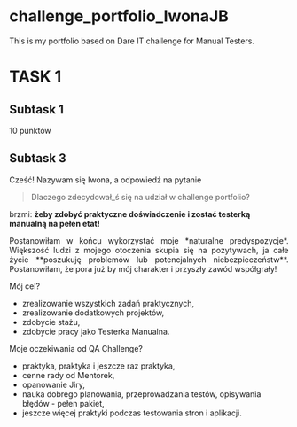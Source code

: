# challenge_portfolio_IwonaJB
This is my portfolio based on Dare IT challenge for Manual Testers.

# TASK 1
## Subtask 1
10 punktów

## Subtask 3
Cześć! Nazywam się Iwona, a odpowiedź na pytanie
>Dlaczego zdecydował_ś się na udział w challenge portfolio?

brzmi: **żeby zdobyć praktyczne doświadczenie i zostać testerką manualną na pełen etat!**

<p align="justify">
Postanowiłam w końcu wykorzystać moje *naturalne predyspozycje*. Większość ludzi z mojego otoczenia skupia się na pozytywach, ja całe życie **poszukuję problemów lub potencjalnych niebezpieczeństw**. Postanowiłam, że pora już by mój charakter i przyszły zawód współgrały!
</p>


Mój cel?
* zrealizowanie wszystkich zadań praktycznych,
* zrealizowanie dodatkowych projektów,
* zdobycie stażu,
* zdobycie pracy jako Testerka Manualna.


Moje oczekiwania od QA Challenge?
* praktyka, praktyka i jeszcze raz praktyka,
* cenne rady od Mentorek,
* opanowanie Jiry,
* nauka dobrego planowania, przeprowadzania testów, opisywania błędów - pełen pakiet,
* jeszcze więcej praktyki podczas testowania stron i aplikacji.
